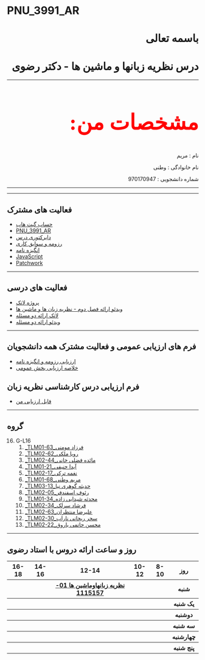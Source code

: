 # PNU_3991_AR

<h1 dir="rtl" >باسمه تعالی</h1>
<h1 dir="rtl" >درس نظریه زبانها و ماشین ها - دکتر رضوی</h1>

<hr>
<h2 dir="rtl" style="color:red;font-family:tahoma; font-size:4em;">مشخصات من:</h2>
<p dir="rtl">نام : مریم </p>
<p dir="rtl">نام خانوادگی : وطنی</p>
<p dir="rtl">شماره دانشجویی : 970170947</p>
<hr>

--------------------

## فعالیت های مشترک
- [حساب گیت هاب](https://github.com/Maryam-Vatani)
- [PNU_3991_AR](https://github.com/Maryam-Vatani/PNU_3991_AR)
- [دایرکتوری درس]()
- [رزومه و سوابق کاری](https://maryam-vatani.github.io/MaryamVatani.github.io/) 
- [انگیزه نامه](https://maryam-vatani.github.io/SOP/)
- [JavaScript](https://github.com/Maryam-Vatani/Certificates/blob/main/JavaScript.jpeg)
- [Patchwork](https://github.com/Maryam-Vatani/Certificates/blob/main/Jlord-PatchWork.png)

--------------------

## فعالیت های درسی
- [پروژه لاتک](https://github.com/Maryam-Vatani/PNU_3991_AR/tree/main/Theory-of-Languages-and-Machines/%D8%A7%D8%B1%D8%A7%D8%A6%D9%87%20%D9%84%D8%A7%D8%AA%DA%A9)
- [ویدئو ارائه فصل دوم - نظریه زبان ها و ماشین ها]()
- [لاتک ارائه دو مسئله](https://github.com/Maryam-Vatani/PNU_3991_AR/tree/main/Theory-of-Languages-and-Machines/%D8%A7%D8%B1%D8%A7%D8%A6%D9%87%20%D8%AF%D9%88%20%D9%85%D8%B3%D8%A6%D9%84%D9%87)
- [ویدئو ارائه دو مسئله]()

--------------------

## فرم های ارزیابی عمومی و فعالیت مشترک همه دانشجویان
- [ارزیابی رزومه و انگیزه نامه](https://github.com/Maryam-Vatani/PNU_3991_AR/blob/main/%D8%A7%D8%B1%D8%B2%DB%8C%D8%A7%D8%A8%DB%8C/_General/MV_CV_CheckList_AR_3991.pdf)
- [خلاصه ارزیابی بخش عمومی](https://github.com/Maryam-Vatani/PNU_3991_AR/blob/main/%D8%A7%D8%B1%D8%B2%DB%8C%D8%A7%D8%A8%DB%8C/_General/MV_GeneralSection_CheckList_AR_3991.pdf)

## فرم ارزیابی درس کارشناسی نظریه زبان
- [فایل ارزیابی من]()


--------------------

## گروه


<a name="G-L16"></a>

16. G-L16
    1. [_TLM01-63_فرزاد مومنی](https://github.com/AliRazavi-edu/PNU_3991/tree/master/_BSc/Theory-of-Languages-and-Machines/_1115157_01/63_%D9%81%D8%B1%D8%B2%D8%A7%D8%AF%20%D9%85%D9%88%D9%85%D9%86%D9%8A)
    1. [_TLM02-62_رویا ملکی](https://github.com/AliRazavi-edu/PNU_3991/tree/master/_BSc/Theory-of-Languages-and-Machines/_1115157_02/62_%D8%B1%D9%88%D9%8A%D8%A7%20%D9%85%D9%84%D9%83%D9%8A)
    1. [_TLM02-44_مائده فضلی خانی](https://github.com/AliRazavi-edu/PNU_3991/tree/master/_BSc/Theory-of-Languages-and-Machines/_1115157_02/44_%D9%85%D8%A7%D8%A6%D8%AF%D9%87%20%D9%81%D8%B6%D9%84%D9%8A%20%D8%AE%D8%A7%D9%86%D9%8A)
    1. [_TLM01-21_آیدا حنیفی](https://github.com/AliRazavi-edu/PNU_3991/tree/master/_BSc/Theory-of-Languages-and-Machines/_1115157_01/21_%D8%A2%D9%8A%D8%AF%D8%A7%20%D8%AD%D9%86%D9%8A%D9%81%D9%8A)
    1. [_TLM02-17_نغمه ترکی](https://github.com/AliRazavi-edu/PNU_3991/tree/master/_BSc/Theory-of-Languages-and-Machines/_1115157_02/17_%D9%86%D8%BA%D9%85%D9%87%20%D8%AA%D8%B1%D9%83%D9%8A)
    1. [_TLM01-68_مریم وطنی](https://github.com/AliRazavi-edu/PNU_3991/tree/master/_BSc/Theory-of-Languages-and-Machines/_1115157_01/68_%D9%85%D8%B1%D9%8A%D9%85%20%D9%88%D8%B7%D9%86%D9%8A)
    1. [_TLM03-13_حدیثه گوهری نیا](https://github.com/AliRazavi-edu/PNU_3991/tree/master/_BSc/Theory-of-Languages-and-Machines/_1115157_03/13_%D8%AD%D8%AF%D9%8A%D8%AB%D9%87%20%DA%AF%D9%88%D9%87%D8%B1%D9%8A%20%D9%86%D9%8A%D8%A7)
    1. [_TLM02-05_رئوف اسفندفر](https://github.com/AliRazavi-edu/PNU_3991/tree/master/_BSc/Theory-of-Languages-and-Machines/_1115157_02/05_%D8%B1%D9%8A%D9%88%D9%81%20%D8%A7%D8%B3%D9%81%D9%86%D8%AF%D9%81%D8%B1)
    1. [_TLM01-34_محدثه شیدایی زاده](https://github.com/AliRazavi-edu/PNU_3991/tree/master/_BSc/Theory-of-Languages-and-Machines/_1115157_01/34_%D9%85%D8%AD%D8%AF%D8%AB%D9%87%20%D8%B4%D9%8A%D8%AF%D8%A7%D8%A6%D9%8A%20%D8%B2%D8%A7%D8%AF%D9%87)
    1. [_TLM02-34_فرشاد سرلک](https://github.com/AliRazavi-edu/PNU_3991/tree/master/_BSc/Theory-of-Languages-and-Machines/_1115157_02/34_%D9%81%D8%B1%D8%B4%D8%A7%D8%AF%20%D8%B3%D8%B1%D9%84%D9%83)
    1. [_TLM02-63_علیرضا منتظران](https://github.com/AliRazavi-edu/PNU_3991/tree/master/_BSc/Theory-of-Languages-and-Machines/_1115157_02/63_%D8%B9%D9%84%D9%8A%D8%B1%D8%B6%D8%A7%20%D9%85%D9%86%D8%AA%D8%B8%D8%B1%D8%A7%D9%86)
    1. [_TLM02-30_سحر ریحانی ناراب](https://github.com/AliRazavi-edu/PNU_3991/tree/master/_BSc/Theory-of-Languages-and-Machines/_1115157_02/30_%D8%B3%D8%AD%D8%B1%20%D8%B1%D9%8A%D8%AD%D8%A7%D9%86%D9%8A%20%D9%86%D8%A7%D8%B1%D8%A7%D8%A8)
    1. [_TLM02-22_محسن حاتمی باروق](https://github.com/AliRazavi-edu/PNU_3991/tree/master/_BSc/Theory-of-Languages-and-Machines/_1115157_02/22_%D9%85%D8%AD%D8%B3%D9%86%20%D8%AD%D8%A7%D8%AA%D9%85%D9%8A%20%D8%A8%D8%A7%D8%B1%D9%88%D9%82)
<a name="G-L17"></a>


--------------------

## روز و ساعت ارائه دروس با استاد رضوی

<table style="width:100%">
  <tr>
    <th >16-18</th>
    <th >14-16</th>
    <th >12-14</th>
    <th>10-12</th>
    <th>8-10</th>
    <th>روز</th>
   </tr>
  <tr>
    <th ></th>
    <th ><a </a></th>
    <th ><a href="https://github.com/AliRazavi-edu/PNU_3991/tree/master/_BSc/Theory-of-Languages-and-Machines/_1115157_01" >نظريه زبانهاوماشين ها 01-1115157</a></th>
    <th></th>
    <th></th>
    <th>شنبه</th>
  </tr>
   <tr>
    <th ></th>
    <th ></th>
    <th></th>
    <th></th>
    <th ></th>
    <th>یک شنبه</th>
  </tr>
   <tr>
     <th ><a </a> </th>
     <th ><a </a></th>
     <th><a </a></th>
     <th><a </a></th>
    <th ></th>   
    <th>دوشنبه</th>
  </tr>
   <tr>
    <th ></th>
    <th ></th>
    <th></th>
    <th></th>
    <th ></th>
    <th>سه شنبه</th>
  </tr>
   <tr>
    <th ></th>
    <th ></th>
    <th></th>
    <th></th>
     <th ><a </a></th>
    <th>چهارشنبه</th>
  </tr>
   <tr>
    <th ></th>
     <th ><a  </a></th>
     <th ><a </a></th>
     <th><a  </a></th>
    <th><a </a></th>
    <th>پنج شنبه</th>
  </tr>
</table>




